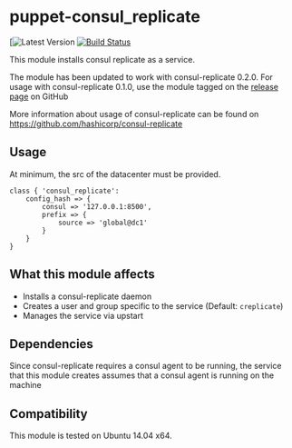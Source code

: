 puppet-consul_replicate
=======================
[![Latest Version](http://img.shields.io/github/release/Cimpress-MCP/puppet-consul_replicate.svg?style=flat-square)
[![Build Status](https://travis-ci.org/Cimpress-MCP/puppet-consul_replicate.svg)](https://travis-ci.org/Cimpress-MCP/puppet-consul_replicate)



This module installs consul replicate as a service.

The module has been updated to work with consul-replicate 0.2.0. For usage with consul-replicate 0.1.0, use the module tagged on the [release page](https://github.com/Cimpress-MCP/puppet-consul_replicate/releases) on GitHub

More information about usage of consul-replicate can be found on https://github.com/hashicorp/consul-replicate

Usage
-----

At minimum, the src of the datacenter must be provided.

```puppet
class { 'consul_replicate':
	config_hash => {
		consul => '127.0.0.1:8500',
		prefix => {
			source => 'global@dc1'
		}
	}
}
```

What this module affects
------------------------

* Installs a consul-replicate daemon
* Creates a user and group specific to the service (Default: `creplicate`)
* Manages the service via upstart

Dependencies
------------

Since consul-replicate requires a consul agent to be running, the service that this module creates assumes that a consul agent is running on the machine

Compatibility
-------------

This module is tested on Ubuntu 14.04 x64.
